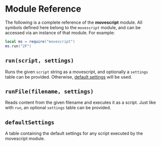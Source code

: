 # Module Reference

The following is a complete reference of the **movescript** module. All symbols defined here belong to the `movescript` module, and can be accessed via an instance of that module. For example:

```lua
local ms = require("movescript")
ms.run("2F")
```

## `run(script, settings)`

Runs the given `script` string as a movescript, and optionally a `settings` table can be provided. Otherwise, [default settings](settings.md) will be used.

## `runFile(filename, settings)`

Reads content from the given filename and executes it as a script. Just like with `run`, an optional `settings` table can be provided.

## `defaultSettings`

A table containing the default settings for any script executed by the movescript module.